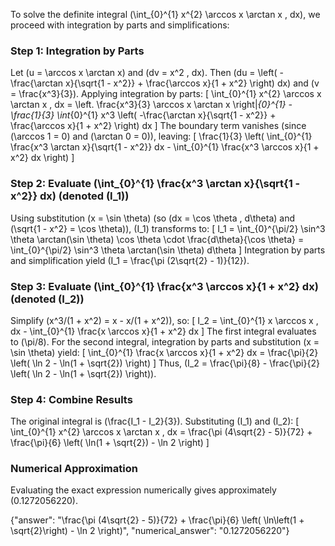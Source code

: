 

To solve the definite integral \(\int_{0}^{1} x^{2} \arccos x \arctan x \, dx\), we proceed with integration by parts and simplifications:

### Step 1: Integration by Parts
Let \(u = \arccos x \arctan x\) and \(dv = x^2 \, dx\). Then \(du = \left( -\frac{\arctan x}{\sqrt{1 - x^2}} + \frac{\arccos x}{1 + x^2} \right) dx\) and \(v = \frac{x^3}{3}\). Applying integration by parts:
\[
\int_{0}^{1} x^{2} \arccos x \arctan x \, dx = \left. \frac{x^3}{3} \arccos x \arctan x \right|_{0}^{1} - \frac{1}{3} \int_{0}^{1} x^3 \left( -\frac{\arctan x}{\sqrt{1 - x^2}} + \frac{\arccos x}{1 + x^2} \right) dx
\]
The boundary term vanishes (since \(\arccos 1 = 0\) and \(\arctan 0 = 0\)), leaving:
\[
\frac{1}{3} \left( \int_{0}^{1} \frac{x^3 \arctan x}{\sqrt{1 - x^2}} dx - \int_{0}^{1} \frac{x^3 \arccos x}{1 + x^2} dx \right)
\]

### Step 2: Evaluate \(\int_{0}^{1} \frac{x^3 \arctan x}{\sqrt{1 - x^2}} dx\) (denoted \(I_1\))
Using substitution \(x = \sin \theta\) (so \(dx = \cos \theta \, d\theta\) and \(\sqrt{1 - x^2} = \cos \theta\)), \(I_1\) transforms to:
\[
I_1 = \int_{0}^{\pi/2} \sin^3 \theta \arctan(\sin \theta) \cos \theta \cdot \frac{d\theta}{\cos \theta} = \int_{0}^{\pi/2} \sin^3 \theta \arctan(\sin \theta) d\theta
\]
Integration by parts and simplification yield \(I_1 = \frac{\pi (2\sqrt{2} - 1)}{12}\).

### Step 3: Evaluate \(\int_{0}^{1} \frac{x^3 \arccos x}{1 + x^2} dx\) (denoted \(I_2\))
Simplify \(x^3/(1 + x^2) = x - x/(1 + x^2)\), so:
\[
I_2 = \int_{0}^{1} x \arccos x \, dx - \int_{0}^{1} \frac{x \arccos x}{1 + x^2} dx
\]
The first integral evaluates to \(\pi/8\). For the second integral, integration by parts and substitution \(x = \sin \theta\) yield:
\[
\int_{0}^{1} \frac{x \arccos x}{1 + x^2} dx = \frac{\pi}{2} \left( \ln 2 - \ln(1 + \sqrt{2}) \right)
\]
Thus, \(I_2 = \frac{\pi}{8} - \frac{\pi}{2} \left( \ln 2 - \ln(1 + \sqrt{2}) \right)\).

### Step 4: Combine Results
The original integral is \(\frac{I_1 - I_2}{3}\). Substituting \(I_1\) and \(I_2\):
\[
\int_{0}^{1} x^{2} \arccos x \arctan x \, dx = \frac{\pi (4\sqrt{2} - 5)}{72} + \frac{\pi}{6} \left( \ln(1 + \sqrt{2}) - \ln 2 \right)
\]

### Numerical Approximation
Evaluating the exact expression numerically gives approximately \(0.1272056220\).

{"answer": "\\frac{\\pi (4\\sqrt{2} - 5)}{72} + \\frac{\\pi}{6} \\left( \\ln\\left(1 + \\sqrt{2}\\right) - \\ln 2 \\right)", "numerical_answer": "0.1272056220"}